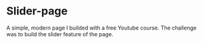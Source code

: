 # Slider-page
A simple, modern page I builded with a free Youtube course. The challenge was to build the slider feature of the page.
